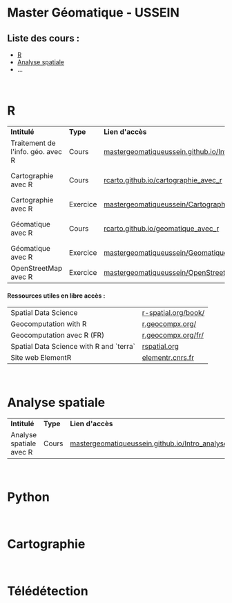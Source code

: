 # Master Géomatique - USSEIN 

## Liste des cours :
- [R](#r)
- [Analyse spatiale](#analyse-spatiale)
- ...

</br>

# R

<table>
  <tr>
    <td><b>Intitulé</b></td>
    <td><b>Type</b></td>
    <td><b>Lien d'accès</b></td>
    <td><b>Auteur(s)</b></td>
  </tr>
  <tr>
    <td>Traitement de l'info. géo. avec R</a></td>
    <td>Cours</td>
    <td><a href="https://mastergeomatiqueussein.github.io/Intro_geo_avec_R/">mastergeomatiqueussein.github.io/Intro_geo_avec_R</a></td>
    <td>H. Pecout</td>
  </tr>
  <tr>
    <td>Cartographie avec R</td>
    <td>Cours</td>
    <td><a href="https://rcarto.github.io/cartographie_avec_r/">rcarto.github.io/cartographie_avec_r</a></td>
    <td>T. Giraud & H. Pecout</td>
  </tr>
  <tr>
    <td>Cartographie avec R</td>
    <td>Exercice</td>
    <td><a href="https://github.com/mastergeomatiqueussein/Cartographie_avec_R">mastergeomatiqueussein/Cartographie_avec_R</a></td>
    <td>H. Pecout</td>
  </tr>
  <tr>
    <td>Géomatique avec R</td>
    <td>Cours</td>
    <td><a href="https://rcarto.github.io/geomatique_avec_r/">rcarto.github.io/geomatique_avec_r</a></td>
    <td>T. Giraud & H. Pecout</td>
  </tr>
  <tr>
    <td>Géomatique avec R</td>
    <td>Exercice</td>
    <td><a href="https://github.com/mastergeomatiqueussein/Geomatique_avec_R">mastergeomatiqueussein/Geomatique_avec_R</a></td>
    <td>H. Pecout</td>
  </tr>
  <tr>
    <td>OpenStreetMap avec R</td>
    <td>Exercice</td>
    <td><a href="https://github.com/mastergeomatiqueussein/OpenStreetMap_avec_R">mastergeomatiqueussein/OpenStreetMap_avec_R</a></td>
    <td>H. Pecout</td>
  </tr>
</table>

#### Ressources utiles en libre accès :

<table>
  <tr>
    <td>Spatial Data Science</td>
    <td><a href="https://r-spatial.org/book/">r-spatial.org/book/</a></td>
  </tr>
  <tr>
    <td>Geocomputation with R</td>
    <td><a href="https://r.geocompx.org/">r.geocompx.org/</a></td>
  </tr>
  <tr>
    <td>Geocomputation avec R (FR)</td>
    <td><a href="https://r.geocompx.org/fr/">r.geocompx.org/fr/</a></td>
  </tr>
  <tr>
    <td>Spatial Data Science with R and `terra`</td>
    <td><a href="https://rspatial.org/index.html">rspatial.org</a></td>
  </tr>
  <tr>
    <td>Site web ElementR</td>
    <td><a href="https://elementr.cnrs.fr/">elementr.cnrs.fr</a></td>
  </tr>
</table>

</br>

# Analyse spatiale

<table>
  <tr>
    <td><b>Intitulé</b></td>
    <td><b>Type</b></td>
    <td><b>Lien d'accès</b></td>
    <td><b>Auteur(s)</b></td>
  </tr>
  <tr>
    <td>Analyse spatiale avec R</a></td>
    <td>Cours</td>
    <td><a href="https://mastergeomatiqueussein.github.io/Intro_analyse_spatiale/">mastergeomatiqueussein.github.io/Intro_analyse_spatiale</a></td>
    <td>H. Pecout</td>
  </tr>
</table>



</br>




# Python



</br>

# Cartographie



</br>

# Télédétection





